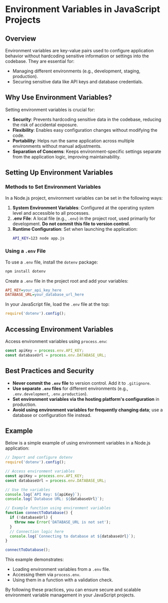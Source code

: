# Environment Variables in JavaScript Projects

## Overview
Environment variables are key-value pairs used to configure application behavior without hardcoding sensitive information or settings into the codebase. They are essential for:
- Managing different environments (e.g., development, staging, production).
- Securing sensitive data like API keys and database credentials.

## Why Use Environment Variables?
Setting environment variables is crucial for:
- **Security**: Prevents hardcoding sensitive data in the codebase, reducing the risk of accidental exposure.
- **Flexibility**: Enables easy configuration changes without modifying the code.
- **Portability**: Helps run the same application across multiple environments without manual adjustments.
- **Separation of Concerns**: Keeps environment-specific settings separate from the application logic, improving maintainability.

## Setting Up Environment Variables
### Methods to Set Environment Variables
In a Node.js project, environment variables can be set in the following ways:

1. **System Environment Variables**: Configured at the operating system level and accessible to all processes.
2. **.env File**: A local file (e.g., `.env`) in the project root, used primarily for development. **Do not commit this file to version control.**
3. **Runtime Configuration**: Set when launching the application:
   ```sh
   API_KEY=123 node app.js
   ```

### Using a `.env` File
To use a `.env` file, install the `dotenv` package:
```sh
npm install dotenv
```

Create a `.env` file in the project root and add your variables:
```ini
API_KEY=your_api_key_here
DATABASE_URL=your_database_url_here
```

In your JavaScript file, load the `.env` file at the top:
```javascript
require('dotenv').config();
```

## Accessing Environment Variables
Access environment variables using `process.env`:
```javascript
const apiKey = process.env.API_KEY;
const databaseUrl = process.env.DATABASE_URL;
```

## Best Practices and Security
- **Never commit the `.env` file** to version control. Add it to `.gitignore`.
- **Use separate `.env` files** for different environments (e.g., `.env.development`, `.env.production`).
- **Set environment variables via the hosting platform's configuration** in production.
- **Avoid using environment variables for frequently changing data**; use a database or configuration file instead.

## Example
Below is a simple example of using environment variables in a Node.js application:

```javascript
// Import and configure dotenv
require('dotenv').config();

// Access environment variables
const apiKey = process.env.API_KEY;
const databaseUrl = process.env.DATABASE_URL;

// Use the variables
console.log(`API Key: ${apiKey}`);
console.log(`Database URL: ${databaseUrl}`);

// Example function using environment variables
function connectToDatabase() {
  if (!databaseUrl) {
    throw new Error('DATABASE_URL is not set');
  }
  // Connection logic here
  console.log(`Connecting to database at ${databaseUrl}`);
}

connectToDatabase();
```

This example demonstrates:
- Loading environment variables from a `.env` file.
- Accessing them via `process.env`.
- Using them in a function with a validation check.

By following these practices, you can ensure secure and scalable environment variable management in your JavaScript projects.